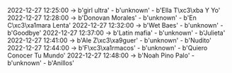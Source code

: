 2022-12-27 12:25:00 -> b'girl ultra' - b'unknown' - b'Ella T\xc3\xba Y Yo'
2022-12-27 12:28:00 -> b'Donovan Morales' - b'unknown' - b'En C\xc3\xa1mara Lenta'
2022-12-27 12:32:00 -> b'Wet Baes' - b'unknown' - b'Goodbye'
2022-12-27 12:37:00 -> b'Latin mafia' - b'unknown' - b'Julieta'
2022-12-27 12:41:00 -> b'Ale Z\xc3\xa9guer' - b'unknown' - b'Nudito'
2022-12-27 12:44:00 -> b'F\xc3\xa1rmacos' - b'unknown' - b'Quiero Conocer Tu Mundo'
2022-12-27 12:48:00 -> b'Noah Pino Palo' - b'unknown' - b'Anillos'
